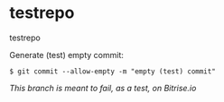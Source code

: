 testrepo
========

testrepo

Generate (test) empty commit:

    $ git commit --allow-empty -m "empty (test) commit"

*This branch is meant to fail, as a test, on Bitrise.io*
